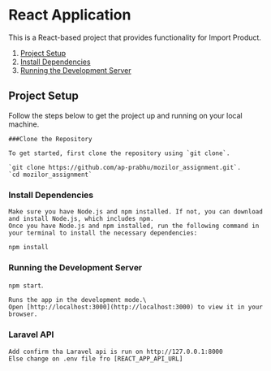 
# React Application

This is a React-based project that provides functionality for Import Product.

1. [Project Setup](#project-setup)
2. [Install Dependencies](#install-dependencies)
3. [Running the Development Server](#running-the-development-server)


## Project Setup

Follow the steps below to get the project up and running on your local machine.

    ###Clone the Repository

    To get started, first clone the repository using `git clone`.
    
    `git clone https://github.com/ap-prabhu/mozilor_assignment.git`.
    `cd mozilor_assignment`


### Install Dependencies

    Make sure you have Node.js and npm installed. If not, you can download and install Node.js, which includes npm.
    Once you have Node.js and npm installed, run the following command in your terminal to install the necessary dependencies:
   
   `npm install`

### Running the Development Server

   `npm start`.

    Runs the app in the development mode.\
    Open [http://localhost:3000](http://localhost:3000) to view it in your browser.

   ###  Laravel API
    Add confirm tha Laravel api is run on http://127.0.0.1:8000
    Else change on .env file fro [REACT_APP_API_URL]